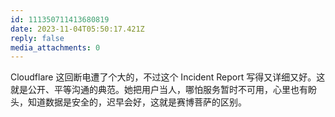 ```yaml
---
id: 111350711413680819
date: 2023-11-04T05:50:17.421Z
reply: false
media_attachments: 0
---
```


Cloudflare 这回断电遭了个大的，不过这个 Incident Report 写得又详细又好。这就是公开、平等沟通的典范。她把用户当人，哪怕服务暂时不可用，心里也有盼头，知道数据是安全的，迟早会好，这就是赛博菩萨的区别。

